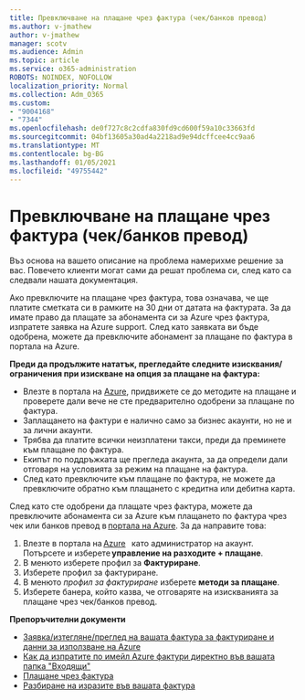 ```yaml
---
title: Превключване на плащане чрез фактура (чек/банков превод)
ms.author: v-jmathew
author: v-jmathew
manager: scotv
ms.audience: Admin
ms.topic: article
ms.service: o365-administration
ROBOTS: NOINDEX, NOFOLLOW
localization_priority: Normal
ms.collection: Adm_O365
ms.custom:
- "9004168"
- "7344"
ms.openlocfilehash: de0f727c8c2cdfa830fd9cd600f59a10c33663fd
ms.sourcegitcommit: 04bf13605a30ad4a2218ad9e94dcffcee4cc9aa6
ms.translationtype: MT
ms.contentlocale: bg-BG
ms.lasthandoff: 01/05/2021
ms.locfileid: "49755442"
---
```

# <a name="switch-to-pay-by-invoice-checkwire-transfer"></a>Превключване на плащане чрез фактура (чек/банков превод)

Въз основа на вашето описание на проблема намерихме решение за вас. Повечето клиенти могат сами да решат проблема си, след като са следвали нашата документация.

Ако превключите на плащане чрез фактура, това означава, че ще платите сметката си в рамките на 30 дни от датата на фактурата. За да имате право да плащате за абонамента си за Azure чрез фактура, изпратете заявка на Azure support. След като заявката ви бъде одобрена, можете да превключите абонамент за плащане по фактура в портала на Azure.

**Преди да продължите нататък, прегледайте следните изисквания/ограничения при изискване на опция за плащане на фактура:**

- Влезте в портала на [Azure](https://portal.azure.com/), придвижете се до методите на плащане и проверете дали вече не сте предварително одобрени за плащане по фактура.
- Заплащането на фактури е налично само за бизнес акаунти, но не и за лични акаунти.
- Трябва да платите всички неизплатени такси, преди да преминете към плащане по фактура.
- Екипът по поддръжката ще прегледа акаунта, за да определи дали отговаря на условията за режим на плащане на фактура.
- След като превключите към плащане по фактура, не можете да превключите обратно към плащането с кредитна или дебитна карта.

След като сте одобрени да плащате чрез фактура, можете да превключите абонамента си за Azure към плащането по фактура чрез чек или банков превод в [портала на Azure](https://portal.azure.com/).
За да направите това:

1. Влезте в портала на [Azure](https://portal.azure.com/)   като администратор на акаунт. Потърсете и изберете **управление на разходите + плащане**.
2. В менюто изберете профил за **Фактуриране**.
3. Изберете профил за фактуриране.
4. В менюто *профил за фактуриране* изберете **методи за плащане**.
5. Изберете банера, който казва, че отговаряте на изискванията за плащане чрез чек/банков превод.

**Препоръчителни документи**

- [Заявка/изтегляне/преглед на вашата фактура за фактуриране и данни за използване на Azure](https://docs.microsoft.com/azure/billing/billing-download-azure-invoice-daily-usage-date)
- [Как да изпратите по имейл Azure фактури директно във вашата папка "Входящи"](https://docs.microsoft.com/azure/billing/billing-download-azure-invoice-daily-usage-date)
- [Плащане чрез фактура](https://docs.microsoft.com/azure/billing/billing-how-to-pay-by-invoice)
- [Разбиране на изразите във вашата фактура](https://docs.microsoft.com/azure/billing/billing-understand-your-invoice)
